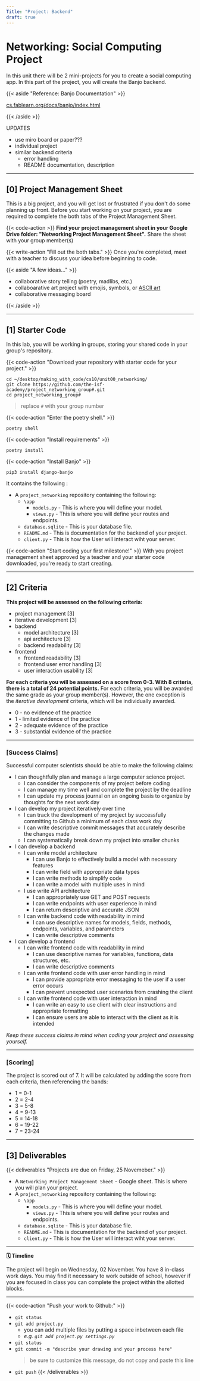 ```yaml
---
Title: "Project: Backend"
draft: true
---
```


# Networking: Social Computing Project

In this unit there will be 2 mini-projects for you to create a social computing app. In this part of the project, you will create the Banjo backend. 

{{< aside "Reference: Banjo Documentation" >}}

[cs.fablearn.org/docs/banjo/index.html](https://cs.fablearn.org/docs/banjo/index.html)

{{< /aside >}}


UPDATES
- use miro board or paper??? 
- individual project 
- similar backend criteria 
  - error handling 
  - README documentation, description 

---

## [0] Project Management Sheet


This is a big project, and you will get lost or frustrated if you don't do some planning up front.
Before you start working on your project, you are required to complete the both tabs of the Project Management Sheet.

{{< code-action >}} **Find your project management sheet in your Google Drive folder: "Networking Project Management Sheet".** Share the sheet with your group member(s)

{{< write-action "Fill out the both tabs." >}} Once you're completed, meet with a teacher to discuss your idea before beginning to code.

{{< aside "A few ideas..." >}}

- collaborative story telling (poetry, madlibs, etc.)
- collaboarative art project with emojis, symbols, or [ASCII art](https://www.asciiart.eu/)
- collaborative messaging board

{{< /aside >}}

---

## [1] Starter Code


In this lab, you will be working in groups, storing your shared code in your group's repository.

{{< code-action "Download your repository with starter code for your project." >}}

```shell
cd ~/desktop/making_with_code/cs10/unit00_networking/
git clone https://github.com/the-isf-academy/project_networking_group#.git
cd project_networking_group#
```
> replace `#` with your group number


{{< code-action "Enter the poetry shell." >}}
```shell
poetry shell
```

{{< code-action "Install requirements" >}}
```shell
poetry install
```

{{< code-action "Install Banjo" >}}
```shell
pip3 install django-banjo
```

It contains the following :
- A `project_networking` repository containing the following:
  - `\app`
    - `models.py` - This is where you will define your model.
    - `views.py` - This is where you will define your routes and endpoints.
  - `database.sqlite` - This is your database file.
  - `README.md` - This is documentation for the backend of your project.
  - `client.py` - This is how the User will interact wiht your server.

{{< code-action "Start coding your first milestone!" >}} With you project management sheet approved by a teacher and your starter code downloaded, you're ready to start creating.

---

## [2] Criteria


**This project will be assessed on the following criteria:**
- project management [3]
- iterative development [3]
- backend
  - model architecture [3]
  - api architecture [3]
  - backend readability [3]
- frontend
  - frontend readability [3]
  - frontend user error handling [3]
  - user interaction usability [3]


**For each criteria you will be assessed on a score from 0-3. With 8 criteria, there is a total of 24 potential points.** For each criteria, you will be awarded the same grade as your group member(s). However, the one exception is the *iterative development* criteria, which will be individually awarded.
- 0 - no evidence of the practice
- 1 - limited evidence of the practice
- 2 - adequate evidence of the practice
- 3 - substantial evidence of the practice


---

### [Success Claims]

Successful computer scientists should be able to make the following claims:
- I can thoughtfully plan and manage a large computer science project.  
    - I can consider the components of my project before coding
    - I can manage my time well and complete the project by the deadline
    - I can update my process journal on an ongoing basis to organize by thoughts for the next work day
- I can develop my project iteratively over time
    - I can track the development of my project by successfully committing to Github a minimum of each class work day
    - I can write descriptive commit messages that accurately describe the changes made
    - I can systematically break down my project into smaller chunks  
- I can develop a backend
  - I can write model architecture
    - I can use Banjo to effectively build a model with necessary features
    - I can write field with appropriate data types
    - I can write methods to simplify code
    - I can write a model with multiple uses in mind
  - I use write API architecture
    - I can appropriately use GET and POST requests
    - I can write endpoints with user experience in mind
    - I can return descriptive and accurate JSON
  - I can write backend code with readability in mind
    - I can use descriptive names for models, fields, methods, endpoints, variables, and  parameters
    - I can write descriptive comments
- I can develop a frontend
  - I can write frontend code with readability in mind
    - I can use descriptive names for variables, functions, data structures, etc.
    - I can write descriptive comments
  - I can write frontend code with user error handling in mind
    - I can provide appropriate error messaging to the user if a user error occurs
    - I can prevent unexpected user scenarios from crashing the client
  - I can write frontend code with user interaction in mind
    - I can write an easy to use client with clear instructions and appropriate formatting
    - I can ensure users are able to interact with the client as it is intended


*Keep these success claims in mind when coding your project and assessing yourself.*

---

### [Scoring]

The project is scored out of 7. It will be calculated by adding the score from each criteria, then referencing the bands:
- 1 = 0-1
- 2 = 2-4
- 3 = 5-8
- 4 = 9-13
- 5 = 14-18
- 6 = 19-22
- 7 = 23-24

---

## [3] Deliverables

{{< deliverables  "Projects are due on Friday, 25 Novemeber." >}}

- A `Networking Project Management Sheet` - Google sheet. This is where you will plan your project.
- A `project_networking` repository containing the following:
  - `\app`
    - `models.py` - This is where you will define your model.
    - `views.py` - This is where you will define your routes and endpoints.
  - `database.sqlite` - This is your database file.
  - `README.md` - This is documentation for the backend of your project.
  - `client.py` - This is how the User will interact wiht your server.

---

**🗓️ Timeline**

The project will begin on Wednesday, 02 November. You have 8 in-class work days. You may find it necessary to work outside of school, however if you are focused in class you can complete the project within the allotted blocks.

---

{{< code-action "Push your work to Github:" >}}
- `git status`
- `git add project.py`
    - you can add multiple files by putting a space inbetween each file
    - *e.g. `git add project.py settings.py`*
- `git status`
- `git commit -m "describe your drawing and your process here"`
  > be sure to customize this message, do not copy and paste this line
- `git push`
{{< /deliverables >}}
